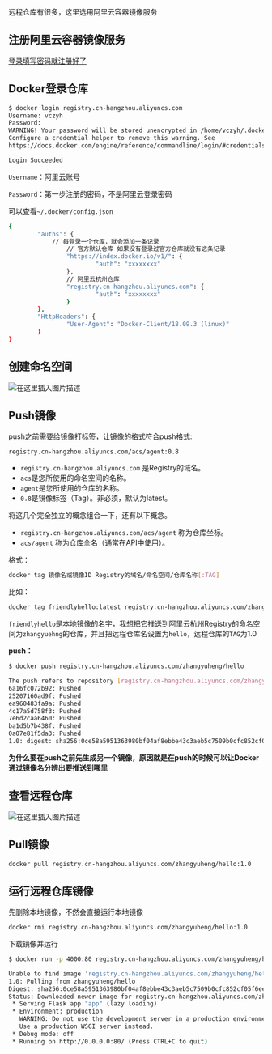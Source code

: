 远程仓库有很多，这里选用阿里云容器镜像服务

## 注册阿里云容器镜像服务

[登录填写密码就注册好了](https://cr.console.aliyun.com/cn-shenzhen/repositories)

## Docker登录仓库

```bash
$ docker login registry.cn-hangzhou.aliyuncs.com
Username: vczyh
Password: 
WARNING! Your password will be stored unencrypted in /home/vczyh/.docker/config.json.
Configure a credential helper to remove this warning. See
https://docs.docker.com/engine/reference/commandline/login/#credentials-store

Login Succeeded

```

`Username`：阿里云账号

`Password`：第一步注册的密码，不是阿里云登录密码

可以查看`~/.docker/config.json `

```bash
{
        "auths": {
        	// 每登录一个仓库，就会添加一条记录
        		// 官方默认仓库 如果没有登录过官方仓库就没有这条记录
                "https://index.docker.io/v1/": {
                        "auth": "xxxxxxxx"
                },
                // 阿里云杭州仓库
                "registry.cn-hangzhou.aliyuncs.com": {
                        "auth": "xxxxxxxx"
                }
        },
        "HttpHeaders": {
                "User-Agent": "Docker-Client/18.09.3 (linux)"
        }
}

```

## 创建命名空间

![在这里插入图片描述](https://img-blog.csdnimg.cn/20190304000155465.png?x-oss-process=image/watermark,type_ZmFuZ3poZW5naGVpdGk,shadow_10,text_aHR0cHM6Ly9ibG9nLmNzZG4ubmV0L1RLREtfYm90,size_16,color_FFFFFF,t_70)

## Push镜像

push之前需要给镜像打标签，让镜像的格式符合push格式:

`registry.cn-hangzhou.aliyuncs.com/acs/agent:0.8`

- `registry.cn-hangzhou.aliyuncs.com` 是Registry的域名。
- `acs`是您所使用的命名空间的名称。
- `agent`是您所使用的仓库的名称。
- `0.8`是镜像标签（Tag）。非必须，默认为latest。

将这几个完全独立的概念组合一下，还有以下概念。

- `registry.cn-hangzhou.aliyuncs.com/acs/agent` 称为仓库坐标。
- `acs/agent` 称为仓库全名（通常在API中使用）。

格式：

```bash
docker tag 镜像名或镜像ID Registry的域名/命名空间/仓库名称[:TAG]
```

比如：

```bash
docker tag friendlyhello:latest registry.cn-hangzhou.aliyuncs.com/zhangyuheng/hello:1.0
```
`friendlyhello`是本地镜像的名字，我想把它推送到阿里云杭州Registry的命名空间为`zhangyuehng`的仓库，并且把远程仓库名设置为`hello`，远程仓库的`TAG`为1.0

**push：**

```bash
$ docker push registry.cn-hangzhou.aliyuncs.com/zhangyuheng/hello

The push refers to repository [registry.cn-hangzhou.aliyuncs.com/zhangyuheng/hello]
6a16fc072b92: Pushed 
25207160ad9f: Pushed 
ea960483fa9a: Pushed 
4c17a5d758f3: Pushed 
7e6d2caa6460: Pushed 
ba1d5b7b438f: Pushed 
0a07e81f5da3: Pushed 
1.0: digest: sha256:0ce58a5951363980bf04af8ebbe43c3aeb5c7509b0cfc852cf05f6ee3f81c179 size: 1787
```

**为什么要在push之前先生成另一个镜像，原因就是在push的时候可以让Docker通过镜像名分辨出要推送到哪里**

## 查看远程仓库

![在这里插入图片描述](https://img-blog.csdnimg.cn/20190304001922648.png?x-oss-process=image/watermark,type_ZmFuZ3poZW5naGVpdGk,shadow_10,text_aHR0cHM6Ly9ibG9nLmNzZG4ubmV0L1RLREtfYm90,size_16,color_FFFFFF,t_70)

## Pull镜像

```bash
docker pull registry.cn-hangzhou.aliyuncs.com/zhangyuheng/hello:1.0
```

## 运行远程仓库镜像

先删除本地镜像，不然会直接运行本地镜像

```bash
docker rmi registry.cn-hangzhou.aliyuncs.com/zhangyuheng/hello:1.0 
```

下载镜像并运行

```bash
$ docker run -p 4000:80 registry.cn-hangzhou.aliyuncs.com/zhangyuheng/hello:1.0

Unable to find image 'registry.cn-hangzhou.aliyuncs.com/zhangyuheng/hello:1.0' locally
1.0: Pulling from zhangyuheng/hello
Digest: sha256:0ce58a5951363980bf04af8ebbe43c3aeb5c7509b0cfc852cf05f6ee3f81c179
Status: Downloaded newer image for registry.cn-hangzhou.aliyuncs.com/zhangyuheng/hello:1.0
 * Serving Flask app "app" (lazy loading)
 * Environment: production
   WARNING: Do not use the development server in a production environment.
   Use a production WSGI server instead.
 * Debug mode: off
 * Running on http://0.0.0.0:80/ (Press CTRL+C to quit)

```



